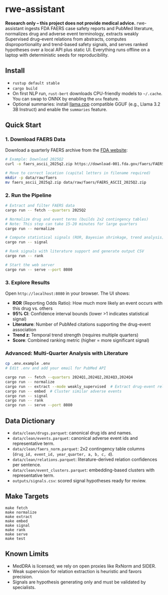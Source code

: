 # rwe-assistant

**Research only – this project does not provide medical advice.** rwe-assistant ingests FDA FAERS case safety reports and PubMed literature, normalizes drug and adverse event terminology, extracts weakly Supervised drug–event relations from abstracts, computes disproportionality and trend-based safety signals, and serves ranked hypotheses over a local API plus static UI. Everything runs offline on a laptop with deterministic seeds for reproducibility.

## Install
- `rustup default stable`
- `cargo build`
- On first NLP run, `rust-bert` downloads CPU-friendly models to `~/.cache`. You can swap to ONNX by enabling the `onx` feature.
- Optional summaries: install [llama.cpp](https://github.com/ggerganov/llama.cpp) compatible GGUF (e.g., Llama 3.2 3B Instruct) and enable the `summaries` feature.

## Quick Start

### 1. Download FAERS Data
Download a quarterly FAERS archive from the [FDA website](https://fis.fda.gov/extensions/FPD-QDE-FAERS/FPD-QDE-FAERS.html):
```bash
# Example: Download 2025Q2
curl -o faers_ascii_2025q2.zip https://download-001.fda.gov/faers/FAERS_ASCII_2025Q2.zip

# Move to correct location (capital letters in filename required)
mkdir -p data/raw/faers
mv faers_ascii_2025q2.zip data/raw/faers/FAERS_ASCII_2025Q2.zip
```

### 2. Run the Pipeline
```bash
# Extract and filter FAERS data
cargo run -- fetch --quarters 2025Q2

# Normalize drug and event terms (builds 2x2 contingency tables)
# Note: This step can take 15-20 minutes for large quarters
cargo run -- normalize

# Compute statistical signals (ROR, Bayesian shrinkage, trend analysis)
cargo run -- signal

# Rank signals with literature support and generate output CSV
cargo run -- rank

# Start the web server
cargo run -- serve --port 8080
```

### 3. Explore Results
Open `http://localhost:8080` in your browser. The UI shows:
- **ROR** (Reporting Odds Ratio): How much more likely an event occurs with this drug vs. others
- **95% CI**: Confidence interval bounds (lower >1 indicates statistical signal)
- **Literature**: Number of PubMed citations supporting the drug-event association
- **Trend z**: Temporal trend strength (requires multiple quarters)
- **Score**: Combined ranking metric (higher = more significant signal)

### Advanced: Multi-Quarter Analysis with Literature
```bash
cp .env.example .env
# Edit .env and add your email for PubMed API

cargo run -- fetch --quarters 2024Q1,2024Q2,2024Q3,2024Q4
cargo run -- normalize
cargo run -- extract --mode weakly_supervised  # Extract drug-event relations from PubMed
cargo run -- embed  # Cluster similar adverse events
cargo run -- signal
cargo run -- rank
cargo run -- serve --port 8080
```

## Data Dictionary
- `data/clean/drugs.parquet`: canonical drug ids and names.
- `data/clean/events.parquet`: canonical adverse event ids and representative term.
- `data/clean/faers_norm.parquet`: 2x2 contingency table columns (`drug_id, event_id, year_quarter, a, b, c, d`).
- `data/clean/relations.parquet`: literature-derived relation confidences per sentence.
- `data/clean/event_clusters.parquet`: embedding-based clusters with representative term.
- `outputs/signals.csv`: scored signal hypotheses ready for review.

## Make Targets
```
make fetch
make normalize
make extract
make embed
make signal
make rank
make serve
make test
```

## Known Limits
- MedDRA is licensed; we rely on open proxies like RxNorm and SIDER.
- Weak supervision for relation extraction is heuristic and favors precision.
- Signals are hypothesis generating only and must be validated by specialists.
